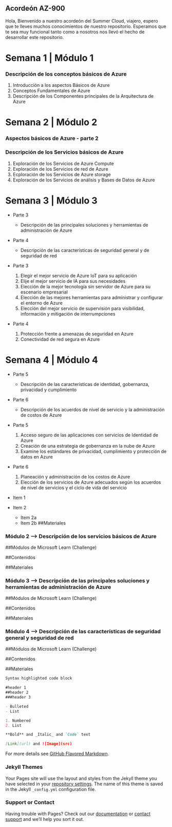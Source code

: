 ## Acordeón AZ-900

Hola, Bienvenido a nuestro acordeón del Summer Cloud, viajero, espero que te lleves muchos conocimientos de nuestro repositorio. Esperamos que te sea muy funcional tanto como a nosotros nos llevó el hecho de desarrollar este repositorio.

# Semana 1 | Módulo 1
### Descripción de los conceptos básicos de Azure

1. Introducción a los aspectos Básicos de Azure
2. Conceptos Fundamentales de Azure
3. Descripción de los Componentes principales de la Arquitectura de Azure

# Semana 2 | Módulo 2
### Aspectos básicos de Azure - parte 2
### Descripción de los Servicios básicos de Azure

1. Exploración de los Servicios de Azure Compute
2. Exploración de los Servicios de red de Azure
3. Ecploración de los Servicios de Azure storage
4. Exploración de los Servicios de análisis y Bases de Datos de Azure

# Semana 3 | Módulo 3
* Parte 3
  * Descripción de las principales soluciones y herramientas de administración de Azure
* Parte 4
  * Descripción de las características de seguridad general y de seguridad de red

* Parte 3
  1. Elegir el mejor servicio de Azure IoT para su aplicación
  2. Elije el mejor servicio de IA para sus necesidades
  3. Elección de la mejor tecnología sin servidor de Azure para su escenario empresarial
  4. Elección de las mejores herramientas para administrar y configurar el entorno de Azure
  5. Elección del mejor servicio de supervisión para visibilidad, información y mitigación de interrumpciones

* Parte 4
  1. Protección frente a amenazas de seguridad en Azure
  2. Conectividad de red segura en Azure

# Semana 4 | Módulo 4
* Parte 5
  * Descripción de las características de identidad, gobernanza, privacidad y cumplimiento
* Parte 6
  * Descripción de los acuerdos de nivel de servicio y la administración de costos de Azure

* Parte 5
  1. Acceso seguro de las aplicaciones con servicios de Identidad de Azure
  2. Creación de una estrategia de gobernanza en la nube de Azure
  3. Examine los estándares de privacidad, cumplimiento y protección de datos en Azure

* Parte 6
  1. Planeación y administración de los costos de Azure
  2. Elección de los servicios de Azure adecuados según los acuerdos de nivel de servicios y el ciclo de vida del servicio

* Item 1
* Item 2
  * Item 2a
  * Item 2b
##Materiales

### Módulo 2 --> Descripción de los servicios básicos de Azure

##Módulos de Microsoft Learn (Challenge)

##Contenidos

##Materiales

### Módulo 3 --> Descripción de las principales soluciones y herramientas de administración de Azure

##Módulos de Microsoft Learn (Challenge)

##Contenidos

##Materiales

### Módulo 4 --> Descripción de las características de seguridad general y seguridad de red

##Módulos de Microsoft Learn (Challenge)

##Contenidos

##Materiales


```markdown
Syntax highlighted code block

#header 1
##header 2
###header 3

- Bulleted
- List

1. Numbered
2. List

**Bold** and _Italic_ and `Code` text

[Link](url) and ![Image](src)
```

For more details see [GitHub Flavored Markdown](https://guides.github.com/features/mastering-markdown/).

### Jekyll Themes

Your Pages site will use the layout and styles from the Jekyll theme you have selected in your [repository settings](https://github.com/Rene-Cruz/Acordeon-AZ900/settings/pages). The name of this theme is saved in the Jekyll `_config.yml` configuration file.

### Support or Contact

Having trouble with Pages? Check out our [documentation](https://docs.github.com/categories/github-pages-basics/) or [contact support](https://support.github.com/contact) and we’ll help you sort it out.
